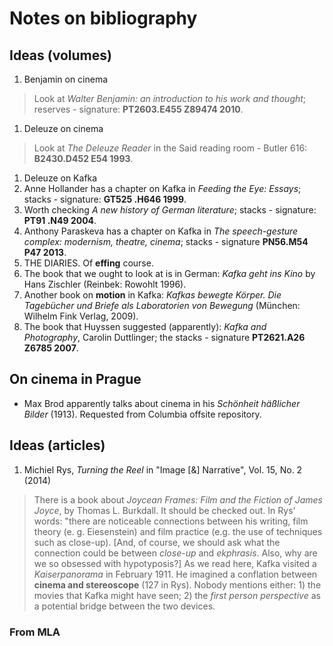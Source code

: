 # Notes on bibliography

## Ideas (volumes)

1. Benjamin on cinema
> Look at _Walter Benjamin: an introduction to his work and thought_; reserves - signature: __PT2603.E455 Z89474 2010__.
1. Deleuze on cinema
> Look at _The Deleuze Reader_ in the Said reading room - Butler 616: __B2430.D452 E54 1993__.
1. Deleuze on Kafka
1. Anne Hollander has a chapter on Kafka in _Feeding the Eye: Essays_; stacks - signature: __GT525 .H646 1999__.
1. Worth checking _A new history of German literature_; stacks - signature: __PT91 .N49 2004__.
1. Anthony Paraskeva has a chapter on Kafka in _The speech-gesture complex: modernism, theatre, cinema_; stacks - signature __PN56.M54 P47 2013__.
1. THE DIARIES. Of __effing__ course.
1. The book that we ought to look at is in German: _Kafka geht ins Kino_ by Hans Zischler (Reinbek: Rowohlt 1996).
1. Another book on __motion__ in Kafka: _Kafkas bewegte Körper. Die Tagebücher und Briefe als Laboratorien von Bewegung_ (München: Wilhelm Fink Verlag, 2009).
1. The book that Huyssen suggested (apparently): _Kafka and Photography_, Carolin Duttlinger; the stacks - signature __PT2621.A26 Z6785 2007__.

## On cinema in Prague

- Max Brod apparently talks about cinema in his _Schönheit häßlicher Bilder_ (1913). Requested from Columbia offsite repository.

## Ideas (articles)
1. Michiel Rys, _Turning the Reel_ in "Image [&] Narrative", Vol. 15, No. 2 (2014)
 > There is a book about _Joycean Frames: Film and the Fiction of James Joyce_, by Thomas L. Burkdall. It should be checked out. In Rys' words: "there are noticeable connections between his writing, film theory (e. g. Eiesenstein) and film practice (e.g. the use of techniques such as close-up). [And, of course, we should ask what the connection could be between _close-up_ and _ekphrasis_. Also, why are we so obsessed with hypotyposis?]
 > As we read here, Kafka visited a _Kaiserpanorama_ in February 1911. He imagined a conflation between __cinema and stereoscope__ (127 in Rys).
 > Nobody mentions either: 1) the movies that Kafka might have seen; 2) the _first person perspective_ as a potential bridge between the two devices.

### From MLA

